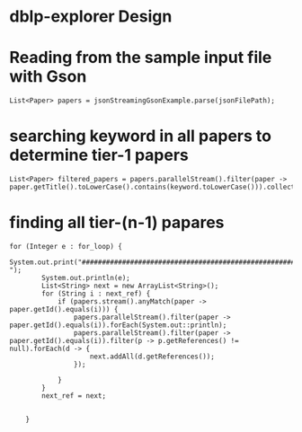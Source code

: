 # dblp-explorer Design
  # Reading from the sample input file with Gson
    List<Paper> papers = jsonStreamingGsonExample.parse(jsonFilePath);

  
  # searching keyword in all papers to determine tier-1 papers
    List<Paper> filtered_papers = papers.parallelStream().filter(paper -> paper.getTitle().toLowerCase().contains(keyword.toLowerCase())).collect(Collectors.toList());
        
  # finding all tier-(n-1) papares 
    for (Integer e : for_loop) {
            System.out.print("################################################################################\nTier: ");
            System.out.println(e);
            List<String> next = new ArrayList<String>();
            for (String i : next_ref) {
                if (papers.stream().anyMatch(paper -> paper.getId().equals(i))) {
                    papers.parallelStream().filter(paper -> paper.getId().equals(i)).forEach(System.out::println);
                    papers.parallelStream().filter(paper -> paper.getId().equals(i)).filter(p -> p.getReferences() != null).forEach(d -> {
                        next.addAll(d.getReferences());
                    });

                }
            }
            next_ref = next;


        }
